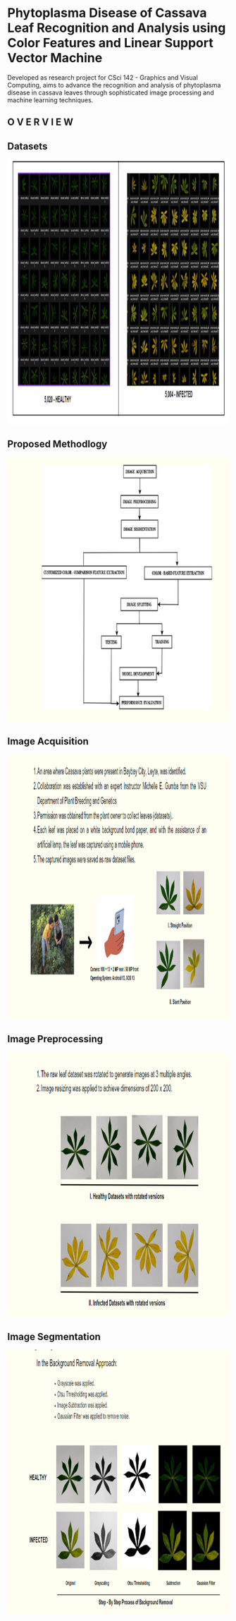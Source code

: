 # Phytoplasma Disease of Cassava Leaf Recognition and Analysis using Color Features and Linear Support Vector Machine
 Developed as research project for CSci 142 - Graphics and Visual Computing, aims to advance the recognition and analysis of phytoplasma disease in cassava leaves through sophisticated image processing and machine learning techniques.

## O V E R V I E W

 ## Datasets
<img src="./Dataset/3-1 Image Segmentation.png" alt="LS" width="1000" height="600">

## Proposed Methodlogy
<img src="./Dataset/Proposed Methodology.png" alt="LS" width="1000" height="600">

## Image Acquisition
<img src="./Dataset/1 Imgae Acquisition.png" alt="LS" width="1000" height="600">

## Image Preprocessing
<img src="./Dataset/2 Image Preprocessing.png" alt="LS" width="1000" height="600">

## Image Segmentation
<img src="./Dataset/3 Image Segmentation.png" alt="LS" width="1000" height="600">
